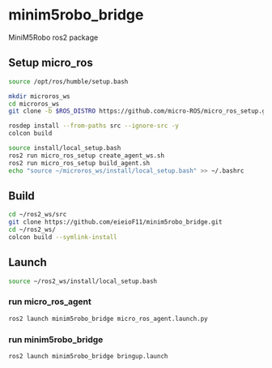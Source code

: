 # minim5robo_bridge
MiniM5Robo ros2 package

## Setup micro_ros
```bash
source /opt/ros/humble/setup.bash

mkdir microros_ws
cd microros_ws
git clone -b $ROS_DISTRO https://github.com/micro-ROS/micro_ros_setup.git src/micro_ros_setup

rosdep install --from-paths src --ignore-src -y
colcon build

source install/local_setup.bash
ros2 run micro_ros_setup create_agent_ws.sh
ros2 run micro_ros_setup build_agent.sh
echo "source ~/microros_ws/install/local_setup.bash" >> ~/.bashrc
```

## Build
```bash
cd ~/ros2_ws/src
git clone https://github.com/eieioF11/minim5robo_bridge.git
cd ~/ros2_ws/
colcon build --symlink-install
```

## Launch
```bash
source ~/ros2_ws/install/local_setup.bash
```
### run micro_ros_agent
```bash
ros2 launch minim5robo_bridge micro_ros_agent.launch.py
```

### run minim5robo_bridge
```bash
ros2 launch minim5robo_bridge bringup.launch
```
